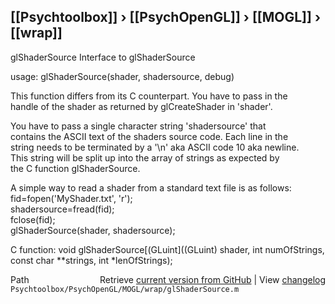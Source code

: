 ## [[Psychtoolbox]] &#8250; [[PsychOpenGL]] &#8250; [[MOGL]] &#8250; [[wrap]]

glShaderSource  Interface to glShaderSource  
  
usage:  glShaderSource(shader, shadersource, debug)  
  
This function differs from its C counterpart. You have to pass in the  
handle of the shader as returned by glCreateShader in 'shader'.  
  
You have to pass a single character string 'shadersource' that  
contains the ASCII text of the shaders source code. Each line in the  
string needs to be terminated by a '\n' aka ASCII code 10 aka newline.  
This string will be split up into the array of strings as expected by  
the C function glShaderSource.  
  
A simple way to read a shader from a standard text file is as follows:  
fid=fopen('MyShader.txt', 'r');  
shadersource=fread(fid);  
fclose(fid);  
glShaderSource(shader, shadersource);  
  
C function:  void glShaderSource[(GLuint]((GLuint) shader, int numOfStrings, const char \*\*strings, int \*lenOfStrings);  




<div class="code_header" style="text-align:right;">
  <span style="float:left;">Path&nbsp;&nbsp;</span> <span class="counter">Retrieve <a href=
  "https://raw.github.com/Psychtoolbox-3/Psychtoolbox-3/beta/Psychtoolbox/PsychOpenGL/MOGL/wrap/glShaderSource.m">current version from GitHub</a> | View <a href=
  "https://github.com/Psychtoolbox-3/Psychtoolbox-3/commits/beta/Psychtoolbox/PsychOpenGL/MOGL/wrap/glShaderSource.m">changelog</a></span>
</div>
<div class="code">
  <code>Psychtoolbox/PsychOpenGL/MOGL/wrap/glShaderSource.m</code>
</div>

